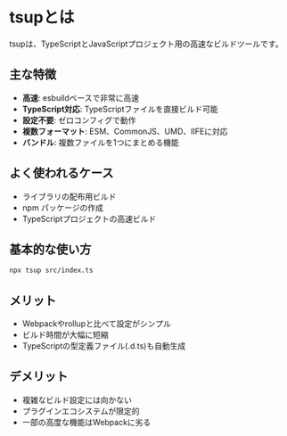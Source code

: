 # tsupとは

tsupは、TypeScriptとJavaScriptプロジェクト用の高速なビルドツールです。

## 主な特徴
- **高速**: esbuildベースで非常に高速
- **TypeScript対応**: TypeScriptファイルを直接ビルド可能  
- **設定不要**: ゼロコンフィグで動作
- **複数フォーマット**: ESM、CommonJS、UMD、IIFEに対応
- **バンドル**: 複数ファイルを1つにまとめる機能

## よく使われるケース
- ライブラリの配布用ビルド
- npm パッケージの作成
- TypeScriptプロジェクトの高速ビルド

## 基本的な使い方
```bash
npx tsup src/index.ts
```

## メリット
- Webpackやrollupと比べて設定がシンプル
- ビルド時間が大幅に短縮
- TypeScriptの型定義ファイル(.d.ts)も自動生成

## デメリット
- 複雑なビルド設定には向かない
- プラグインエコシステムが限定的
- 一部の高度な機能はWebpackに劣る